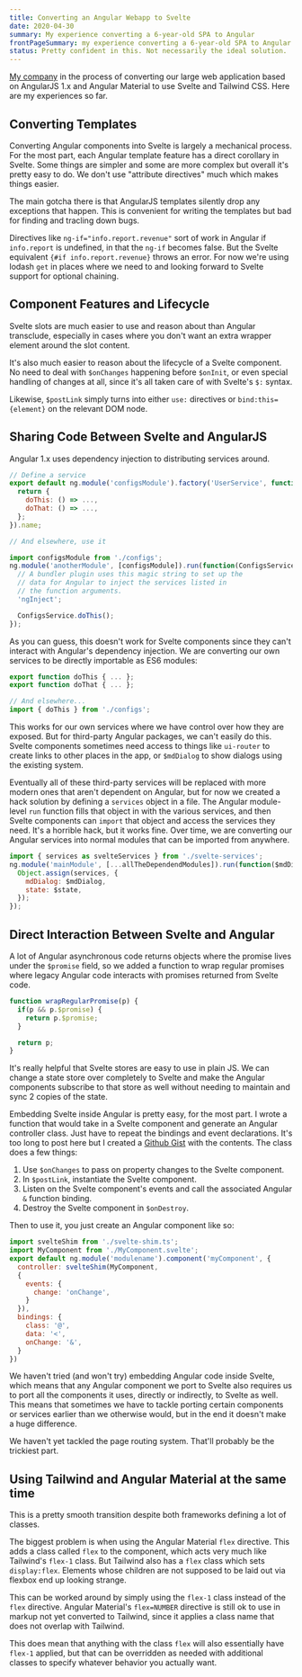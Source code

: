 ```yaml
---
title: Converting an Angular Webapp to Svelte
date: 2020-04-30
summary: My experience converting a 6-year-old SPA to Angular
frontPageSummary: my experience converting a 6-year-old SPA to Angular
status: Pretty confident in this. Not necessarily the ideal solution.
---
```


[My company](https://www.carevoyance.com) in the process of converting our large  web application based on AngularJS 1.x and Angular Material to use Svelte and Tailwind CSS. Here are my experiences so far.

## Converting Templates

Converting Angular components into Svelte is largely a mechanical process. For the most part, each Angular template feature has a direct corollary in Svelte. Some things are simpler and some are more complex but overall it's pretty easy to do. We don't use "attribute directives" much which makes things easier.

The main gotcha there is that AngularJS templates silently drop any exceptions that happen. This is convenient for writing the templates but bad for finding and tracling down bugs.

Directives like `ng-if="info.report.revenue"` sort of work in Angular if `info.report` is undefined, in that the `ng-if` becomes false. But the Svelte equivalent `{#if info.report.revenue}` throws an error. For now we're using lodash `get` in places where we need to and looking forward to Svelte support for optional chaining.

## Component Features and Lifecycle

Svelte slots are much easier to use and reason about than Angular transclude, especially in cases where you don't want an extra wrapper element around the slot content.

It's also much easier to reason about the lifecycle of a Svelte component. No need to deal with `$onChanges` happening before `$onInit`, or even special handling of changes at all, since it's all taken care of with Svelte's `$:` syntax.

Likewise, `$postLink` simply turns into either `use:` directives or `bind:this={element}` on the relevant DOM node.

## Sharing Code Between Svelte and AngularJS

Angular 1.x uses dependency injection to distributing services around.

```js
// Define a service
export default ng.module('configsModule').factory('UserService', function() {
  return {
    doThis: () => ...,
    doThat: () => ...,
  };
}).name;

// And elsewhere, use it

import configsModule from './configs';
ng.module('anotherModule', [configsModule]).run(function(ConfigsService) {
  // A bundler plugin uses this magic string to set up the
  // data for Angular to inject the services listed in
  // the function arguments.
  'ngInject';

  ConfigsService.doThis();
});
```

As you can guess, this doesn't work for Svelte components since they can't interact with Angular's dependency injection. We are converting our own services to be directly importable as ES6 modules:

```js
export function doThis { ... };
export function doThat { ... };

// And elsewhere...
import { doThis } from './configs';
```

This works for our own services where we have control over how they are exposed. But for third-party Angular packages, we can't easily do this. Svelte components sometimes need access to things like `ui-router` to create links to other places in the app, or `$mdDialog` to show dialogs using the existing system.

Eventually all of these third-party services will be replaced with more modern ones that aren't dependent on Angular, but for now we created a hack solution by defining a `services` object in a file. The Angular module-level `run` function fills that object in with the various services, and then Svelte components can `import` that object and access the services they need. It's a horrible hack, but it works fine. Over time, we are converting our Angular services into normal modules that can be imported from anywhere.

```js
import { services as svelteServices } from './svelte-services';
ng.module('mainModule', [...allTheDependendModules]).run(function($mdDialog, $state) {
  Object.assign(services, {
    mdDialog: $mdDialog,
    state: $state,
  });
});

```

## Direct Interaction Between Svelte and Angular

A lot of Angular asynchronous code returns objects where the promise lives under the `$promise` field, so we added a function to wrap regular promises where legacy Angular code interacts with promises returned from Svelte code.

```js
function wrapRegularPromise(p) {
  if(p && p.$promise) {
    return p.$promise;
  }

  return p;
}

```

It's really helpful that Svelte stores are easy to use in plain JS. We can change a state store over completely to Svelte and make the Angular components subscribe to that store as well without needing to maintain and sync 2 copies of the state.

Embedding Svelte inside Angular is pretty easy, for the most part. I wrote a function that would take in a Svelte component and generate an Angular controller class. Just have to repeat the bindings and event declarations. It's too long to post here but I created a [Github Gist](https://gist.github.com/dimfeld/880decfe300f88119bb4f1141a66e527) with the contents. The class does a few things:

1. Use `$onChanges` to pass on property changes to the Svelte component.
2. In `$postLink`, instantiate the Svelte component.
3. Listen on the Svelte component's events and call the associated Angular `&` function binding.
4. Destroy the Svelte component in `$onDestroy`.

Then to use it, you just create an Angular component like so:

```js
import svelteShim from './svelte-shim.ts';
import MyComponent from './MyComponent.svelte';
export default ng.module('modulename').component('myComponent', {
  controller: svelteShim(MyComponent,
  {
    events: {
      change: 'onChange',
    }
  }),
  bindings: {
    class: '@',
    data: '<',
    onChange: '&',
  }
})
```

We haven't tried (and won't try) embedding Angular code inside Svelte, which means that any Angular component we port to Svelte also requires us to port all the components it uses, directly or indirectly, to Svelte as well. This means that sometimes we have to tackle porting certain components or services earlier than we otherwise would, but in the end it doesn't make a huge difference.

We haven't yet tackled the page routing system. That'll probably be the trickiest part.

## Using Tailwind and Angular Material at the same time

This is a pretty smooth transition despite both frameworks defining a lot of classes.

The biggest problem is when using the Angular Material `flex` directive. This adds a class called `flex` to the component, which acts very much like Tailwind's `flex-1` class. But Tailwind also has a `flex` class which sets `display:flex`. Elements whose children are not supposed to be laid out via flexbox end up looking strange.

This can be worked around by simply using the `flex-1` class instead of the `flex` directive. Angular Material's `flex=NUMBER` directive is still ok to use in markup not yet converted to Tailwind, since it applies a class name that does not overlap with Tailwind.

This does mean that anything with the class `flex` will also essentially have `flex-1` applied, but that can be overridden as needed with additional classes to specify whatever behavior you actually want.
